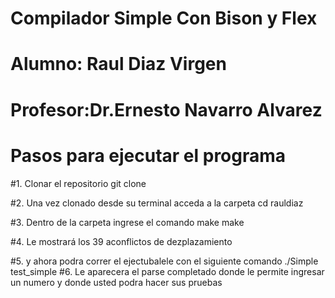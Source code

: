 # Compilador Simple Con Bison y Flex
# Alumno: Raul Diaz Virgen
# Profesor:Dr.Ernesto Navarro Alvarez


# Pasos para ejecutar el programa

#1. Clonar el repositorio
	git clone

#2. Una vez clonado desde su terminal acceda a la carpeta
	cd rauldiaz

#3. Dentro de la carpeta ingrese el comando make
	make

#4. Le mostrará los 39 aconflictos de dezplazamiento

#5. y ahora podra correr el ejectubalele con el siguiente comando
	./Simple test_simple
#6. Le aparecera el parse completado donde le permite ingresar un numero y donde usted podra hacer sus pruebas

